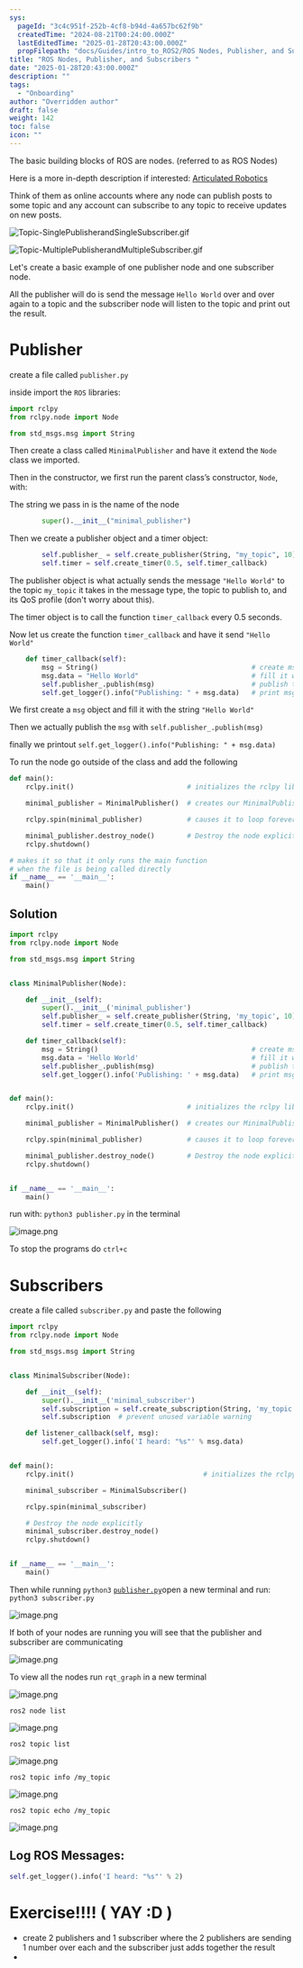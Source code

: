 ```yaml
---
sys:
  pageId: "3c4c951f-252b-4cf8-b94d-4a657bc62f9b"
  createdTime: "2024-08-21T00:24:00.000Z"
  lastEditedTime: "2025-01-28T20:43:00.000Z"
  propFilepath: "docs/Guides/intro_to_ROS2/ROS Nodes, Publisher, and Subscribers .md"
title: "ROS Nodes, Publisher, and Subscribers "
date: "2025-01-28T20:43:00.000Z"
description: ""
tags:
  - "Onboarding"
author: "Overridden author"
draft: false
weight: 142
toc: false
icon: ""
---
```


The basic building blocks of ROS are nodes. (referred to as ROS Nodes)

Here is a more in-depth description if interested: [Articulated Robotics](https://articulatedrobotics.xyz/tutorials/ready-for-ros/ros-overview#2-nodes)

Think of them as online accounts where any node can publish posts to some topic and any account can subscribe to any topic to receive updates on new posts.

![Topic-SinglePublisherandSingleSubscriber.gif](https://docs.ros.org/en/humble/_images/Topic-SinglePublisherandSingleSubscriber.gif)

![Topic-MultiplePublisherandMultipleSubscriber.gif](https://docs.ros.org/en/humble/_images/Topic-MultiplePublisherandMultipleSubscriber.gif)

Let's create a basic example of one publisher node and one subscriber node.

All the publisher will do is send the message `Hello World` over and over again to a topic and the subscriber node will listen to the topic and print out the result.

# Publisher

create a file called `publisher.py` 

inside import the `ROS` libraries:

```python
import rclpy
from rclpy.node import Node

from std_msgs.msg import String
```

Then create a class called `MinimalPublisher` and have it extend the `Node` class we imported.

Then in the constructor, we first run the parent class’s constructor, `Node`, with:

The string we pass in is the name of the node

```python
        super().__init__("minimal_publisher")
```

Then we create a publisher object and a timer object:

```python
        self.publisher_ = self.create_publisher(String, "my_topic", 10)
        self.timer = self.create_timer(0.5, self.timer_callback)
```

The publisher object is what actually sends the message `"Hello World"` to the topic `my_topic` it takes in the message type, the topic to publish to, and its QoS profile (don't worry about this).

The timer object is to call the function `timer_callback` every 0.5 seconds.

Now let us create the function `timer_callback` and have it send `"Hello World"`

```python
    def timer_callback(self):
        msg = String()                                      # create msg object
        msg.data = "Hello World"                            # fill it with data
        self.publisher_.publish(msg)                        # publish the message
        self.get_logger().info("Publishing: " + msg.data)   # print msg
```

We first create a `msg` object and fill it with the string `"Hello World"`

Then we actually publish the `msg` with `self.publisher_.publish(msg)`

finally we printout `self.get_logger().info("Publishing: " + msg.data)`

To run the node go outside of the class and add the following

```python
def main():
    rclpy.init()                            # initializes the rclpy library

    minimal_publisher = MinimalPublisher()  # creates our MinimalPublisher object

    rclpy.spin(minimal_publisher)           # causes it to loop forever

    minimal_publisher.destroy_node()        # Destroy the node explicitly
    rclpy.shutdown()

# makes it so that it only runs the main function
# when the file is being called directly
if __name__ == '__main__': 
    main()
```

## Solution

```python
import rclpy
from rclpy.node import Node

from std_msgs.msg import String


class MinimalPublisher(Node):

    def __init__(self):
        super().__init__('minimal_publisher')
        self.publisher_ = self.create_publisher(String, 'my_topic', 10)
        self.timer = self.create_timer(0.5, self.timer_callback)

    def timer_callback(self):
        msg = String()                                      # create msg object
        msg.data = 'Hello World'                            # fill it with data
        self.publisher_.publish(msg)                        # publish the message
        self.get_logger().info('Publishing: ' + msg.data)   # print msg


def main():
    rclpy.init()                            # initializes the rclpy library

    minimal_publisher = MinimalPublisher()  # creates our MinimalPublisher object

    rclpy.spin(minimal_publisher)           # causes it to loop forever

    minimal_publisher.destroy_node()        # Destroy the node explicitly
    rclpy.shutdown()


if __name__ == '__main__':
    main()
```

run with: `python3 publisher.py` in the terminal

![image.png](https://prod-files-secure.s3.us-west-2.amazonaws.com/d518164a-d88e-44d1-a4ee-3adb3bd8bce0/9214accb-ad5b-44f1-a31c-b3167c59138b/image.png?X-Amz-Algorithm=AWS4-HMAC-SHA256&X-Amz-Content-Sha256=UNSIGNED-PAYLOAD&X-Amz-Credential=ASIAZI2LB4666LA5MA36%2F20250319%2Fus-west-2%2Fs3%2Faws4_request&X-Amz-Date=20250319T090845Z&X-Amz-Expires=3600&X-Amz-Security-Token=IQoJb3JpZ2luX2VjEBkaCXVzLXdlc3QtMiJHMEUCIQCB9HjcjyEje84aHC%2BzU6CKSiF79BvQYzlUfhaA4wQ%2BuAIgPQIFVDdUqJ%2B2ZXp0BzTyVToyfmyPA0zrrvcsd4S3WKUq%2FwMIchAAGgw2Mzc0MjMxODM4MDUiDFiPLd%2BsJ9Fum186mircA2NNIbiXFBNU0pkts%2FPm1hDsYoodY7hBJFvHiamFje7KEyNJDlAJ77UqcDKkj%2F%2FuGItRDo%2BdGN3Bk5FtYiS0%2BCc4gHU1zdqGnP%2BBJ%2BZ33vBMT4wTAq8XyVDkuP7lFrH7jC1J6YYqwNmJAqu50UHV7Fj3hpRjX0vbwXM%2BlzTRIpA2%2BGDVVWJUyfC%2Bcx11cMlz5Jd8rR42Y05s3uhV%2FkWouZBEAr6GQIPlsdgC4SCuBESbrhK312j2EdlGISJJkZ5oyixCG87rau08VthmfoMUtkTcFOdDRg1dGsQOFhHq7%2FeTU433BL5Zt1yF88glB6wL9XvVZYyY5D8gTb5bZzhEDc6O9cyjpuyI7l%2FhhCPJ6BG3YdVTA9AdG71P4ghGSMhQXafbz6qEIT4cwhd1xRtEB5%2F60R6erSVLZi5KIT0V2x%2FSijuFeyu0RKWZ0ye9ukkZ0sHQkOXtdG34D7vUUT%2FOJ5pR3rz7x%2FBf0bM7xMf3KvUzt4MBU5oB4H2WlscOBl2jKU0E%2F0SQYsDjrE4aPO75mn7B1Rays2c5kQ483wOgRMaeDBNBM1A6kPb3rKSRDO8sJ%2FblRFiAGL2TfnY2MTVmhNjAGGRSwlNlzlZUJ7TkC9N2fzbNPzCoKrhOQXeNMIuD6r4GOqUBjH47kKSnqUCxtuUYVnSPbi62M3lDdtVJJTuUymhsAHHtdu3YaM%2Bb%2B9wxyDNhgRcGmJP9d7LcNl0JWlg3CKcOYrCrFq6azbXksXTLEVC8h0bljgjBDFxJKq4L%2BSHtfYpi0utYgMmhSuhOozLFa7eSQ4CjTVWaXh%2FPzbWhL3qFDpQMvIb0VaVN7u%2Bp5GkckPop8LtVyQxyumuldgNABrFDIcY5qiov&X-Amz-Signature=91d94fb7e18f6354b20887982babf9a34025cd8faaed027a4d7aeb7541e4a0bc&X-Amz-SignedHeaders=host&x-id=GetObject)

To stop the programs do `ctrl+c`

# Subscribers

create a file called `subscriber.py` and paste the following

```python
import rclpy
from rclpy.node import Node

from std_msgs.msg import String


class MinimalSubscriber(Node):

    def __init__(self):
        super().__init__('minimal_subscriber')
        self.subscription = self.create_subscription(String, 'my_topic', self.listener_callback, 10)
        self.subscription  # prevent unused variable warning

    def listener_callback(self, msg):
        self.get_logger().info('I heard: "%s"' % msg.data)


def main():
    rclpy.init()                                # initializes the rclpy library

    minimal_subscriber = MinimalSubscriber()

    rclpy.spin(minimal_subscriber)

    # Destroy the node explicitly
    minimal_subscriber.destroy_node()
    rclpy.shutdown()


if __name__ == '__main__':
    main()
```

Then while running `python3` [`publisher.py`](http://publisher.py/)open a new terminal and run: `python3 subscriber.py` 

![image.png](https://prod-files-secure.s3.us-west-2.amazonaws.com/d518164a-d88e-44d1-a4ee-3adb3bd8bce0/611fccf2-c738-4dbd-94e9-98f209092866/image.png?X-Amz-Algorithm=AWS4-HMAC-SHA256&X-Amz-Content-Sha256=UNSIGNED-PAYLOAD&X-Amz-Credential=ASIAZI2LB4666LA5MA36%2F20250319%2Fus-west-2%2Fs3%2Faws4_request&X-Amz-Date=20250319T090845Z&X-Amz-Expires=3600&X-Amz-Security-Token=IQoJb3JpZ2luX2VjEBkaCXVzLXdlc3QtMiJHMEUCIQCB9HjcjyEje84aHC%2BzU6CKSiF79BvQYzlUfhaA4wQ%2BuAIgPQIFVDdUqJ%2B2ZXp0BzTyVToyfmyPA0zrrvcsd4S3WKUq%2FwMIchAAGgw2Mzc0MjMxODM4MDUiDFiPLd%2BsJ9Fum186mircA2NNIbiXFBNU0pkts%2FPm1hDsYoodY7hBJFvHiamFje7KEyNJDlAJ77UqcDKkj%2F%2FuGItRDo%2BdGN3Bk5FtYiS0%2BCc4gHU1zdqGnP%2BBJ%2BZ33vBMT4wTAq8XyVDkuP7lFrH7jC1J6YYqwNmJAqu50UHV7Fj3hpRjX0vbwXM%2BlzTRIpA2%2BGDVVWJUyfC%2Bcx11cMlz5Jd8rR42Y05s3uhV%2FkWouZBEAr6GQIPlsdgC4SCuBESbrhK312j2EdlGISJJkZ5oyixCG87rau08VthmfoMUtkTcFOdDRg1dGsQOFhHq7%2FeTU433BL5Zt1yF88glB6wL9XvVZYyY5D8gTb5bZzhEDc6O9cyjpuyI7l%2FhhCPJ6BG3YdVTA9AdG71P4ghGSMhQXafbz6qEIT4cwhd1xRtEB5%2F60R6erSVLZi5KIT0V2x%2FSijuFeyu0RKWZ0ye9ukkZ0sHQkOXtdG34D7vUUT%2FOJ5pR3rz7x%2FBf0bM7xMf3KvUzt4MBU5oB4H2WlscOBl2jKU0E%2F0SQYsDjrE4aPO75mn7B1Rays2c5kQ483wOgRMaeDBNBM1A6kPb3rKSRDO8sJ%2FblRFiAGL2TfnY2MTVmhNjAGGRSwlNlzlZUJ7TkC9N2fzbNPzCoKrhOQXeNMIuD6r4GOqUBjH47kKSnqUCxtuUYVnSPbi62M3lDdtVJJTuUymhsAHHtdu3YaM%2Bb%2B9wxyDNhgRcGmJP9d7LcNl0JWlg3CKcOYrCrFq6azbXksXTLEVC8h0bljgjBDFxJKq4L%2BSHtfYpi0utYgMmhSuhOozLFa7eSQ4CjTVWaXh%2FPzbWhL3qFDpQMvIb0VaVN7u%2Bp5GkckPop8LtVyQxyumuldgNABrFDIcY5qiov&X-Amz-Signature=067b3d250a53887457374e64edbf9d2c703c149dd2c3c6ac89299c30fb11e98f&X-Amz-SignedHeaders=host&x-id=GetObject)

If both of your nodes are running you will see that the publisher and subscriber are communicating

![image.png](https://prod-files-secure.s3.us-west-2.amazonaws.com/d518164a-d88e-44d1-a4ee-3adb3bd8bce0/eea428b5-1cf0-43bb-a30b-81cbaf6c5c78/image.png?X-Amz-Algorithm=AWS4-HMAC-SHA256&X-Amz-Content-Sha256=UNSIGNED-PAYLOAD&X-Amz-Credential=ASIAZI2LB4666LA5MA36%2F20250319%2Fus-west-2%2Fs3%2Faws4_request&X-Amz-Date=20250319T090845Z&X-Amz-Expires=3600&X-Amz-Security-Token=IQoJb3JpZ2luX2VjEBkaCXVzLXdlc3QtMiJHMEUCIQCB9HjcjyEje84aHC%2BzU6CKSiF79BvQYzlUfhaA4wQ%2BuAIgPQIFVDdUqJ%2B2ZXp0BzTyVToyfmyPA0zrrvcsd4S3WKUq%2FwMIchAAGgw2Mzc0MjMxODM4MDUiDFiPLd%2BsJ9Fum186mircA2NNIbiXFBNU0pkts%2FPm1hDsYoodY7hBJFvHiamFje7KEyNJDlAJ77UqcDKkj%2F%2FuGItRDo%2BdGN3Bk5FtYiS0%2BCc4gHU1zdqGnP%2BBJ%2BZ33vBMT4wTAq8XyVDkuP7lFrH7jC1J6YYqwNmJAqu50UHV7Fj3hpRjX0vbwXM%2BlzTRIpA2%2BGDVVWJUyfC%2Bcx11cMlz5Jd8rR42Y05s3uhV%2FkWouZBEAr6GQIPlsdgC4SCuBESbrhK312j2EdlGISJJkZ5oyixCG87rau08VthmfoMUtkTcFOdDRg1dGsQOFhHq7%2FeTU433BL5Zt1yF88glB6wL9XvVZYyY5D8gTb5bZzhEDc6O9cyjpuyI7l%2FhhCPJ6BG3YdVTA9AdG71P4ghGSMhQXafbz6qEIT4cwhd1xRtEB5%2F60R6erSVLZi5KIT0V2x%2FSijuFeyu0RKWZ0ye9ukkZ0sHQkOXtdG34D7vUUT%2FOJ5pR3rz7x%2FBf0bM7xMf3KvUzt4MBU5oB4H2WlscOBl2jKU0E%2F0SQYsDjrE4aPO75mn7B1Rays2c5kQ483wOgRMaeDBNBM1A6kPb3rKSRDO8sJ%2FblRFiAGL2TfnY2MTVmhNjAGGRSwlNlzlZUJ7TkC9N2fzbNPzCoKrhOQXeNMIuD6r4GOqUBjH47kKSnqUCxtuUYVnSPbi62M3lDdtVJJTuUymhsAHHtdu3YaM%2Bb%2B9wxyDNhgRcGmJP9d7LcNl0JWlg3CKcOYrCrFq6azbXksXTLEVC8h0bljgjBDFxJKq4L%2BSHtfYpi0utYgMmhSuhOozLFa7eSQ4CjTVWaXh%2FPzbWhL3qFDpQMvIb0VaVN7u%2Bp5GkckPop8LtVyQxyumuldgNABrFDIcY5qiov&X-Amz-Signature=224a03ad5f2fed3f45e2fbd01604e70d4f7e0ef9209c546a87b14ebed7c715d6&X-Amz-SignedHeaders=host&x-id=GetObject)

To view all the nodes run `rqt_graph` in a new terminal

![image.png](https://prod-files-secure.s3.us-west-2.amazonaws.com/d518164a-d88e-44d1-a4ee-3adb3bd8bce0/1d98e964-4318-4d62-b5c4-8c8f78368598/image.png?X-Amz-Algorithm=AWS4-HMAC-SHA256&X-Amz-Content-Sha256=UNSIGNED-PAYLOAD&X-Amz-Credential=ASIAZI2LB4666LA5MA36%2F20250319%2Fus-west-2%2Fs3%2Faws4_request&X-Amz-Date=20250319T090845Z&X-Amz-Expires=3600&X-Amz-Security-Token=IQoJb3JpZ2luX2VjEBkaCXVzLXdlc3QtMiJHMEUCIQCB9HjcjyEje84aHC%2BzU6CKSiF79BvQYzlUfhaA4wQ%2BuAIgPQIFVDdUqJ%2B2ZXp0BzTyVToyfmyPA0zrrvcsd4S3WKUq%2FwMIchAAGgw2Mzc0MjMxODM4MDUiDFiPLd%2BsJ9Fum186mircA2NNIbiXFBNU0pkts%2FPm1hDsYoodY7hBJFvHiamFje7KEyNJDlAJ77UqcDKkj%2F%2FuGItRDo%2BdGN3Bk5FtYiS0%2BCc4gHU1zdqGnP%2BBJ%2BZ33vBMT4wTAq8XyVDkuP7lFrH7jC1J6YYqwNmJAqu50UHV7Fj3hpRjX0vbwXM%2BlzTRIpA2%2BGDVVWJUyfC%2Bcx11cMlz5Jd8rR42Y05s3uhV%2FkWouZBEAr6GQIPlsdgC4SCuBESbrhK312j2EdlGISJJkZ5oyixCG87rau08VthmfoMUtkTcFOdDRg1dGsQOFhHq7%2FeTU433BL5Zt1yF88glB6wL9XvVZYyY5D8gTb5bZzhEDc6O9cyjpuyI7l%2FhhCPJ6BG3YdVTA9AdG71P4ghGSMhQXafbz6qEIT4cwhd1xRtEB5%2F60R6erSVLZi5KIT0V2x%2FSijuFeyu0RKWZ0ye9ukkZ0sHQkOXtdG34D7vUUT%2FOJ5pR3rz7x%2FBf0bM7xMf3KvUzt4MBU5oB4H2WlscOBl2jKU0E%2F0SQYsDjrE4aPO75mn7B1Rays2c5kQ483wOgRMaeDBNBM1A6kPb3rKSRDO8sJ%2FblRFiAGL2TfnY2MTVmhNjAGGRSwlNlzlZUJ7TkC9N2fzbNPzCoKrhOQXeNMIuD6r4GOqUBjH47kKSnqUCxtuUYVnSPbi62M3lDdtVJJTuUymhsAHHtdu3YaM%2Bb%2B9wxyDNhgRcGmJP9d7LcNl0JWlg3CKcOYrCrFq6azbXksXTLEVC8h0bljgjBDFxJKq4L%2BSHtfYpi0utYgMmhSuhOozLFa7eSQ4CjTVWaXh%2FPzbWhL3qFDpQMvIb0VaVN7u%2Bp5GkckPop8LtVyQxyumuldgNABrFDIcY5qiov&X-Amz-Signature=28c164af71dcba2101bbc583580982d927c939a4f21e589aad18bcaadc2f9359&X-Amz-SignedHeaders=host&x-id=GetObject)

`ros2 node list`

![image.png](https://prod-files-secure.s3.us-west-2.amazonaws.com/d518164a-d88e-44d1-a4ee-3adb3bd8bce0/680ac8cf-e6d9-4164-9ece-5b9a6fccffee/image.png?X-Amz-Algorithm=AWS4-HMAC-SHA256&X-Amz-Content-Sha256=UNSIGNED-PAYLOAD&X-Amz-Credential=ASIAZI2LB4666LA5MA36%2F20250319%2Fus-west-2%2Fs3%2Faws4_request&X-Amz-Date=20250319T090845Z&X-Amz-Expires=3600&X-Amz-Security-Token=IQoJb3JpZ2luX2VjEBkaCXVzLXdlc3QtMiJHMEUCIQCB9HjcjyEje84aHC%2BzU6CKSiF79BvQYzlUfhaA4wQ%2BuAIgPQIFVDdUqJ%2B2ZXp0BzTyVToyfmyPA0zrrvcsd4S3WKUq%2FwMIchAAGgw2Mzc0MjMxODM4MDUiDFiPLd%2BsJ9Fum186mircA2NNIbiXFBNU0pkts%2FPm1hDsYoodY7hBJFvHiamFje7KEyNJDlAJ77UqcDKkj%2F%2FuGItRDo%2BdGN3Bk5FtYiS0%2BCc4gHU1zdqGnP%2BBJ%2BZ33vBMT4wTAq8XyVDkuP7lFrH7jC1J6YYqwNmJAqu50UHV7Fj3hpRjX0vbwXM%2BlzTRIpA2%2BGDVVWJUyfC%2Bcx11cMlz5Jd8rR42Y05s3uhV%2FkWouZBEAr6GQIPlsdgC4SCuBESbrhK312j2EdlGISJJkZ5oyixCG87rau08VthmfoMUtkTcFOdDRg1dGsQOFhHq7%2FeTU433BL5Zt1yF88glB6wL9XvVZYyY5D8gTb5bZzhEDc6O9cyjpuyI7l%2FhhCPJ6BG3YdVTA9AdG71P4ghGSMhQXafbz6qEIT4cwhd1xRtEB5%2F60R6erSVLZi5KIT0V2x%2FSijuFeyu0RKWZ0ye9ukkZ0sHQkOXtdG34D7vUUT%2FOJ5pR3rz7x%2FBf0bM7xMf3KvUzt4MBU5oB4H2WlscOBl2jKU0E%2F0SQYsDjrE4aPO75mn7B1Rays2c5kQ483wOgRMaeDBNBM1A6kPb3rKSRDO8sJ%2FblRFiAGL2TfnY2MTVmhNjAGGRSwlNlzlZUJ7TkC9N2fzbNPzCoKrhOQXeNMIuD6r4GOqUBjH47kKSnqUCxtuUYVnSPbi62M3lDdtVJJTuUymhsAHHtdu3YaM%2Bb%2B9wxyDNhgRcGmJP9d7LcNl0JWlg3CKcOYrCrFq6azbXksXTLEVC8h0bljgjBDFxJKq4L%2BSHtfYpi0utYgMmhSuhOozLFa7eSQ4CjTVWaXh%2FPzbWhL3qFDpQMvIb0VaVN7u%2Bp5GkckPop8LtVyQxyumuldgNABrFDIcY5qiov&X-Amz-Signature=4f927488b14766bc58f5429a47ead06d2d0706555e4886d253e78f965009f380&X-Amz-SignedHeaders=host&x-id=GetObject)

`ros2 topic list`

![image.png](https://prod-files-secure.s3.us-west-2.amazonaws.com/d518164a-d88e-44d1-a4ee-3adb3bd8bce0/eee2ebe1-27ef-4a4a-96fb-2ca54126fb29/image.png?X-Amz-Algorithm=AWS4-HMAC-SHA256&X-Amz-Content-Sha256=UNSIGNED-PAYLOAD&X-Amz-Credential=ASIAZI2LB4666LA5MA36%2F20250319%2Fus-west-2%2Fs3%2Faws4_request&X-Amz-Date=20250319T090845Z&X-Amz-Expires=3600&X-Amz-Security-Token=IQoJb3JpZ2luX2VjEBkaCXVzLXdlc3QtMiJHMEUCIQCB9HjcjyEje84aHC%2BzU6CKSiF79BvQYzlUfhaA4wQ%2BuAIgPQIFVDdUqJ%2B2ZXp0BzTyVToyfmyPA0zrrvcsd4S3WKUq%2FwMIchAAGgw2Mzc0MjMxODM4MDUiDFiPLd%2BsJ9Fum186mircA2NNIbiXFBNU0pkts%2FPm1hDsYoodY7hBJFvHiamFje7KEyNJDlAJ77UqcDKkj%2F%2FuGItRDo%2BdGN3Bk5FtYiS0%2BCc4gHU1zdqGnP%2BBJ%2BZ33vBMT4wTAq8XyVDkuP7lFrH7jC1J6YYqwNmJAqu50UHV7Fj3hpRjX0vbwXM%2BlzTRIpA2%2BGDVVWJUyfC%2Bcx11cMlz5Jd8rR42Y05s3uhV%2FkWouZBEAr6GQIPlsdgC4SCuBESbrhK312j2EdlGISJJkZ5oyixCG87rau08VthmfoMUtkTcFOdDRg1dGsQOFhHq7%2FeTU433BL5Zt1yF88glB6wL9XvVZYyY5D8gTb5bZzhEDc6O9cyjpuyI7l%2FhhCPJ6BG3YdVTA9AdG71P4ghGSMhQXafbz6qEIT4cwhd1xRtEB5%2F60R6erSVLZi5KIT0V2x%2FSijuFeyu0RKWZ0ye9ukkZ0sHQkOXtdG34D7vUUT%2FOJ5pR3rz7x%2FBf0bM7xMf3KvUzt4MBU5oB4H2WlscOBl2jKU0E%2F0SQYsDjrE4aPO75mn7B1Rays2c5kQ483wOgRMaeDBNBM1A6kPb3rKSRDO8sJ%2FblRFiAGL2TfnY2MTVmhNjAGGRSwlNlzlZUJ7TkC9N2fzbNPzCoKrhOQXeNMIuD6r4GOqUBjH47kKSnqUCxtuUYVnSPbi62M3lDdtVJJTuUymhsAHHtdu3YaM%2Bb%2B9wxyDNhgRcGmJP9d7LcNl0JWlg3CKcOYrCrFq6azbXksXTLEVC8h0bljgjBDFxJKq4L%2BSHtfYpi0utYgMmhSuhOozLFa7eSQ4CjTVWaXh%2FPzbWhL3qFDpQMvIb0VaVN7u%2Bp5GkckPop8LtVyQxyumuldgNABrFDIcY5qiov&X-Amz-Signature=be8a5e8d5fdb869c445072fa0fd3d784e58b4624505ee55c83b12d07fcc9f2ab&X-Amz-SignedHeaders=host&x-id=GetObject)

`ros2 topic info /my_topic`

![image.png](https://prod-files-secure.s3.us-west-2.amazonaws.com/d518164a-d88e-44d1-a4ee-3adb3bd8bce0/6288ef12-cb9e-406f-b9eb-65feed3a9011/image.png?X-Amz-Algorithm=AWS4-HMAC-SHA256&X-Amz-Content-Sha256=UNSIGNED-PAYLOAD&X-Amz-Credential=ASIAZI2LB4666LA5MA36%2F20250319%2Fus-west-2%2Fs3%2Faws4_request&X-Amz-Date=20250319T090845Z&X-Amz-Expires=3600&X-Amz-Security-Token=IQoJb3JpZ2luX2VjEBkaCXVzLXdlc3QtMiJHMEUCIQCB9HjcjyEje84aHC%2BzU6CKSiF79BvQYzlUfhaA4wQ%2BuAIgPQIFVDdUqJ%2B2ZXp0BzTyVToyfmyPA0zrrvcsd4S3WKUq%2FwMIchAAGgw2Mzc0MjMxODM4MDUiDFiPLd%2BsJ9Fum186mircA2NNIbiXFBNU0pkts%2FPm1hDsYoodY7hBJFvHiamFje7KEyNJDlAJ77UqcDKkj%2F%2FuGItRDo%2BdGN3Bk5FtYiS0%2BCc4gHU1zdqGnP%2BBJ%2BZ33vBMT4wTAq8XyVDkuP7lFrH7jC1J6YYqwNmJAqu50UHV7Fj3hpRjX0vbwXM%2BlzTRIpA2%2BGDVVWJUyfC%2Bcx11cMlz5Jd8rR42Y05s3uhV%2FkWouZBEAr6GQIPlsdgC4SCuBESbrhK312j2EdlGISJJkZ5oyixCG87rau08VthmfoMUtkTcFOdDRg1dGsQOFhHq7%2FeTU433BL5Zt1yF88glB6wL9XvVZYyY5D8gTb5bZzhEDc6O9cyjpuyI7l%2FhhCPJ6BG3YdVTA9AdG71P4ghGSMhQXafbz6qEIT4cwhd1xRtEB5%2F60R6erSVLZi5KIT0V2x%2FSijuFeyu0RKWZ0ye9ukkZ0sHQkOXtdG34D7vUUT%2FOJ5pR3rz7x%2FBf0bM7xMf3KvUzt4MBU5oB4H2WlscOBl2jKU0E%2F0SQYsDjrE4aPO75mn7B1Rays2c5kQ483wOgRMaeDBNBM1A6kPb3rKSRDO8sJ%2FblRFiAGL2TfnY2MTVmhNjAGGRSwlNlzlZUJ7TkC9N2fzbNPzCoKrhOQXeNMIuD6r4GOqUBjH47kKSnqUCxtuUYVnSPbi62M3lDdtVJJTuUymhsAHHtdu3YaM%2Bb%2B9wxyDNhgRcGmJP9d7LcNl0JWlg3CKcOYrCrFq6azbXksXTLEVC8h0bljgjBDFxJKq4L%2BSHtfYpi0utYgMmhSuhOozLFa7eSQ4CjTVWaXh%2FPzbWhL3qFDpQMvIb0VaVN7u%2Bp5GkckPop8LtVyQxyumuldgNABrFDIcY5qiov&X-Amz-Signature=17deafea1e2b0c562c2f12e37b575f45083c69ece646596d38eb82048dc8ad60&X-Amz-SignedHeaders=host&x-id=GetObject)

`ros2 topic echo /my_topic`

![image.png](https://prod-files-secure.s3.us-west-2.amazonaws.com/d518164a-d88e-44d1-a4ee-3adb3bd8bce0/0a6fcb4d-422d-4a6c-a803-749ef4adf2c6/image.png?X-Amz-Algorithm=AWS4-HMAC-SHA256&X-Amz-Content-Sha256=UNSIGNED-PAYLOAD&X-Amz-Credential=ASIAZI2LB4666LA5MA36%2F20250319%2Fus-west-2%2Fs3%2Faws4_request&X-Amz-Date=20250319T090845Z&X-Amz-Expires=3600&X-Amz-Security-Token=IQoJb3JpZ2luX2VjEBkaCXVzLXdlc3QtMiJHMEUCIQCB9HjcjyEje84aHC%2BzU6CKSiF79BvQYzlUfhaA4wQ%2BuAIgPQIFVDdUqJ%2B2ZXp0BzTyVToyfmyPA0zrrvcsd4S3WKUq%2FwMIchAAGgw2Mzc0MjMxODM4MDUiDFiPLd%2BsJ9Fum186mircA2NNIbiXFBNU0pkts%2FPm1hDsYoodY7hBJFvHiamFje7KEyNJDlAJ77UqcDKkj%2F%2FuGItRDo%2BdGN3Bk5FtYiS0%2BCc4gHU1zdqGnP%2BBJ%2BZ33vBMT4wTAq8XyVDkuP7lFrH7jC1J6YYqwNmJAqu50UHV7Fj3hpRjX0vbwXM%2BlzTRIpA2%2BGDVVWJUyfC%2Bcx11cMlz5Jd8rR42Y05s3uhV%2FkWouZBEAr6GQIPlsdgC4SCuBESbrhK312j2EdlGISJJkZ5oyixCG87rau08VthmfoMUtkTcFOdDRg1dGsQOFhHq7%2FeTU433BL5Zt1yF88glB6wL9XvVZYyY5D8gTb5bZzhEDc6O9cyjpuyI7l%2FhhCPJ6BG3YdVTA9AdG71P4ghGSMhQXafbz6qEIT4cwhd1xRtEB5%2F60R6erSVLZi5KIT0V2x%2FSijuFeyu0RKWZ0ye9ukkZ0sHQkOXtdG34D7vUUT%2FOJ5pR3rz7x%2FBf0bM7xMf3KvUzt4MBU5oB4H2WlscOBl2jKU0E%2F0SQYsDjrE4aPO75mn7B1Rays2c5kQ483wOgRMaeDBNBM1A6kPb3rKSRDO8sJ%2FblRFiAGL2TfnY2MTVmhNjAGGRSwlNlzlZUJ7TkC9N2fzbNPzCoKrhOQXeNMIuD6r4GOqUBjH47kKSnqUCxtuUYVnSPbi62M3lDdtVJJTuUymhsAHHtdu3YaM%2Bb%2B9wxyDNhgRcGmJP9d7LcNl0JWlg3CKcOYrCrFq6azbXksXTLEVC8h0bljgjBDFxJKq4L%2BSHtfYpi0utYgMmhSuhOozLFa7eSQ4CjTVWaXh%2FPzbWhL3qFDpQMvIb0VaVN7u%2Bp5GkckPop8LtVyQxyumuldgNABrFDIcY5qiov&X-Amz-Signature=6e395e0573df623424aa0036013dfcc94711ad2edf0834eea34f9ca358acaa67&X-Amz-SignedHeaders=host&x-id=GetObject)

## Log ROS Messages:

```python
self.get_logger().info('I heard: "%s"' % 2)
```

# Exercise!!!! ( YAY :D )

- create 2 publishers and 1 subscriber where the 2 publishers are sending 1 number over each and the subscriber just adds together the result
- 
